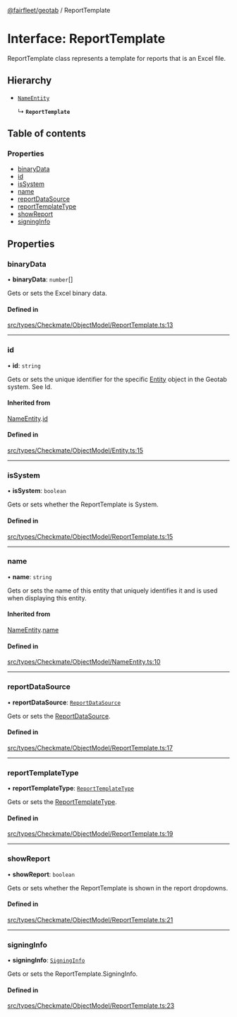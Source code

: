 [@fairfleet/geotab](../README.md) / ReportTemplate

# Interface: ReportTemplate

ReportTemplate class represents a template for reports that is an Excel file.

## Hierarchy

- [`NameEntity`](NameEntity.md)

  ↳ **`ReportTemplate`**

## Table of contents

### Properties

- [binaryData](ReportTemplate.md#binarydata)
- [id](ReportTemplate.md#id)
- [isSystem](ReportTemplate.md#issystem)
- [name](ReportTemplate.md#name)
- [reportDataSource](ReportTemplate.md#reportdatasource)
- [reportTemplateType](ReportTemplate.md#reporttemplatetype)
- [showReport](ReportTemplate.md#showreport)
- [signingInfo](ReportTemplate.md#signinginfo)

## Properties

### binaryData

• **binaryData**: `number`[]

Gets or sets the Excel binary data.

#### Defined in

[src/types/Checkmate/ObjectModel/ReportTemplate.ts:13](https://github.com/fairfleet/geotab/blob/d57d931/src/types/Checkmate/ObjectModel/ReportTemplate.ts#L13)

___

### id

• **id**: `string`

Gets or sets the unique identifier for the specific [Entity](Entity.md) object in the Geotab system. See Id.

#### Inherited from

[NameEntity](NameEntity.md).[id](NameEntity.md#id)

#### Defined in

[src/types/Checkmate/ObjectModel/Entity.ts:15](https://github.com/fairfleet/geotab/blob/d57d931/src/types/Checkmate/ObjectModel/Entity.ts#L15)

___

### isSystem

• **isSystem**: `boolean`

Gets or sets whether the ReportTemplate is System.

#### Defined in

[src/types/Checkmate/ObjectModel/ReportTemplate.ts:15](https://github.com/fairfleet/geotab/blob/d57d931/src/types/Checkmate/ObjectModel/ReportTemplate.ts#L15)

___

### name

• **name**: `string`

Gets or sets the name of this entity that uniquely identifies it and is used when displaying this entity.

#### Inherited from

[NameEntity](NameEntity.md).[name](NameEntity.md#name)

#### Defined in

[src/types/Checkmate/ObjectModel/NameEntity.ts:10](https://github.com/fairfleet/geotab/blob/d57d931/src/types/Checkmate/ObjectModel/NameEntity.ts#L10)

___

### reportDataSource

• **reportDataSource**: [`ReportDataSource`](../README.md#reportdatasource)

Gets or sets the [ReportDataSource](../README.md#reportdatasource).

#### Defined in

[src/types/Checkmate/ObjectModel/ReportTemplate.ts:17](https://github.com/fairfleet/geotab/blob/d57d931/src/types/Checkmate/ObjectModel/ReportTemplate.ts#L17)

___

### reportTemplateType

• **reportTemplateType**: [`ReportTemplateType`](../README.md#reporttemplatetype)

Gets or sets the [ReportTemplateType](../README.md#reporttemplatetype).

#### Defined in

[src/types/Checkmate/ObjectModel/ReportTemplate.ts:19](https://github.com/fairfleet/geotab/blob/d57d931/src/types/Checkmate/ObjectModel/ReportTemplate.ts#L19)

___

### showReport

• **showReport**: `boolean`

Gets or sets whether the ReportTemplate is shown in the report dropdowns.

#### Defined in

[src/types/Checkmate/ObjectModel/ReportTemplate.ts:21](https://github.com/fairfleet/geotab/blob/d57d931/src/types/Checkmate/ObjectModel/ReportTemplate.ts#L21)

___

### signingInfo

• **signingInfo**: [`SigningInfo`](SigningInfo.md)

Gets or sets the ReportTemplate.SigningInfo.

#### Defined in

[src/types/Checkmate/ObjectModel/ReportTemplate.ts:23](https://github.com/fairfleet/geotab/blob/d57d931/src/types/Checkmate/ObjectModel/ReportTemplate.ts#L23)
